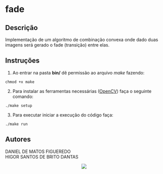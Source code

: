 # fade

## Descrição
Implementação de um algoritmo de combinação convexa onde dado duas imagens será gerado o fade (transição) entre elas.

## Instruções
 1. Ao entrar na pasta **bin/** dê permissão ao arquivo *make* fazendo:  
 ```
 chmod +x make
 ```
 2. Para instalar as ferramentas necessárias ([OpenCV](https://docs.opencv.org/3.0-beta/doc/py_tutorials/py_tutorials.html)) faça o seguinte comando:  
 ```
 ./make setup
 ```
 3. Para executar iniciar a execução do código faça:  
 ```
 ./make run
 ```

## Autores

DANIEL DE MATOS FIGUEREDO  
HIGOR SANTOS DE BRITO DANTAS  



<p align="center">
  <img src="http://alumni.computacao.ufcg.edu.br/static/logica/images/logo.png"/>
</p>
